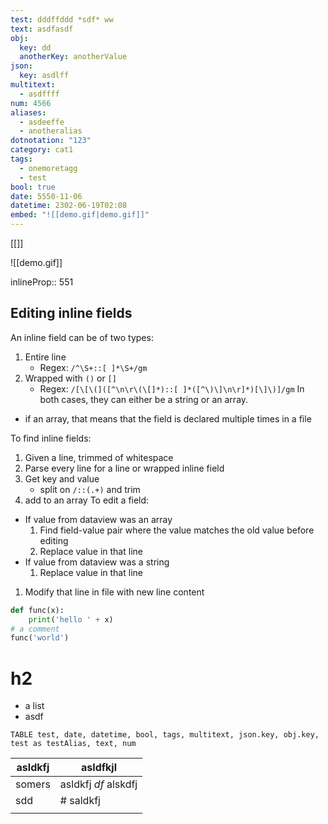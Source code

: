 ```yaml
---
test: dddffddd *sdf* ww
text: asdfasdf
obj:
  key: dd
  anotherKey: anotherValue
json:
  key: asdlff
multitext:
  - asdffff
num: 4566
aliases:
  - asdeeffe
  - anotheralias
dotnotation: "123"
category: cat1
tags:
  - onemoretagg
  - test
bool: true
date: 5550-11-06
datetime: 2302-06-19T02:08
embed: "![[demo.gif|demo.gif]]"
---
```

 [[]]

![[demo.gif]]

inlineProp:: 551

## Editing inline fields
An inline field can be of two types:
1. Entire line
	- Regex: `/^\S+::[ ]*\S+/gm`
2. Wrapped with `()` or `[]`
	- Regex: `/[\[\(]([^\n\r\(\[]*)::[ ]*([^\)\]\n\r]*)[\]\)]/gm`
In both cases, they can either be a string or an array.
- if an array, that means that the field is declared multiple times in a file


To find inline fields:
1. Given a line, trimmed of whitespace
2. Parse every line for a line or wrapped inline field
3. Get key and value
	- split on `/::(.+)` and trim
4. add to an array
To edit a field:
- If value from dataview was an array
	1. Find field-value pair where the value matches the old value before editing
	2. Replace value in that line
- If value from dataview was a string
	1. Replace value in that line
1. Modify that line in file with new line content

```python
def func(x):
	print('hello ' + x)
# a comment
func('world')
```

# h2
- a list
- asdf




```dataedit
TABLE test, date, datetime, bool, tags, multitext, json.key, obj.key, test as testAlias, text, num
```







| asldkfj | asldfkjl                |
| ------- | ----------------------- |
| somers  | asldkfj *df*    alskdfj |
| sdd     | # saldkfj               |
|         |                         |
